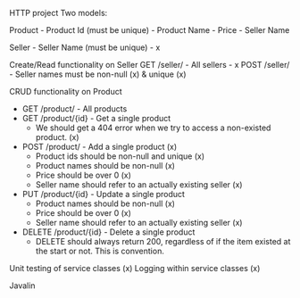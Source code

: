 HTTP project Two models: 

Product 
    - Product Id (must be unique) 
    - Product Name 
    - Price 
    - Seller Name 

Seller 
    - Seller Name (must be unique) - x

Create/Read functionality on Seller 
GET /seller/ - All sellers - x
POST /seller/ - Seller names must be non-null (x) & unique (x)

CRUD functionality on Product 
- GET /product/ - All products 
- GET /product/{id} - Get a single product 
  - We should get a 404 error when we try to access a non-existed product. (x)
- POST /product/ - Add a single product (x)
  - Product ids should be non-null and unique (x)
  - Product names should be non-null (x)
  - Price should be over 0 (x)
  - Seller name should refer to an actually existing seller (x)
- PUT /product/{id} - Update a single product 
  - Product names should be non-null (x)
  - Price should be over 0 (x)
  - Seller name should refer to an actually existing seller (x)
- DELETE /product/{id} - Delete a single product 
  - DELETE should always return 200, regardless of if the item existed at the start or not. This is convention.

Unit testing of service classes (x)
Logging within service classes (x)

Javalin